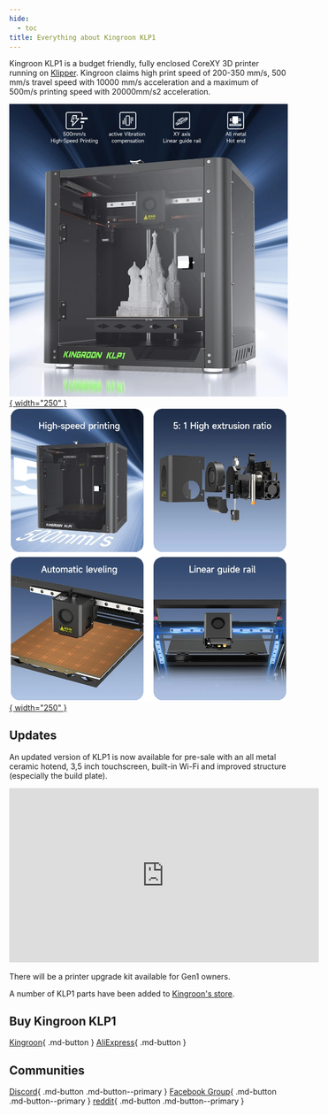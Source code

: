 ```yaml
---
hide:
  - toc
title: Everything about Kingroon KLP1
---
```


Kingroon KLP1 is a budget friendly, fully enclosed CoreXY 3D printer running on [Klipper](https://www.klipper3d.org/). Kingroon claims high print speed of 200-350 mm/s, 500 mm/s travel speed with 10000 mm/s acceleration and a maximum of 500m/s printing speed with 20000mm/s2 acceleration.

[![Kingroon KLP1](/images/KingroonKLP1.jpg){ width="250" }](/images/KingroonKLP1.jpg)[![KLP1 Showcase](/images/klp1showcase.png){ width="250" }](/images/klp1showcase.png)

## Updates

An updated version of KLP1 is now available for pre-sale with an all metal ceramic hotend, 3,5 inch touchscreen, built-in Wi-Fi and improved structure (especially the build plate).

<iframe width="560" height="315" src="https://www.youtube-nocookie.com/embed/K-azYwYpAN8" title="YouTube video player" frameborder="0" allow="accelerometer; autoplay; clipboard-write; encrypted-media; gyroscope; picture-in-picture; web-share" allowfullscreen></iframe>

There will be a printer upgrade kit available for Gen1 owners.

A number of KLP1 parts have been added to [Kingroon's store](https://kingroon.com/collections/kingroon-klp1-3d-printer-replacement-parts-accessories?sca_ref=3869528.BgcwN5Ufox).

## Buy Kingroon KLP1

[Kingroon](https://kingroon.com/products/kingroon-klp1-corexy-3d-printer-with-klipper-firmware?sca_ref=3869528.BgcwN5Ufox){ .md-button }
[AliExpress](https://www.aliexpress.com/item/1005005848702527.html?aff_fcid=2346a7e2d2924a688a6bc3f352599141-1683321467862-09053-_DeEl0u1&tt=CPS_NORMAL&aff_fsk=_DeEl0u1&aff_platform=shareComponent-detail&sk=_DeEl0u1&aff_trace_key=2346a7e2d2924a688a6bc3f352599141-1683321467862-09053-_DeEl0u1&terminal_id=165068c405fe431e83f4b86336c9e8c9&afSmartRedirect=y){ .md-button }

## Communities

[Discord](https://discord.gg/UqBs3H8bmy){ .md-button .md-button--primary }
[Facebook Group](https://www.facebook.com/groups/kingroon3d/){ .md-button .md-button--primary }
[reddit](https://www.reddit.com/r/kingroon3d){ .md-button .md-button--primary }